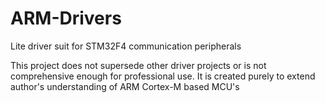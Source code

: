 # ARM-Drivers
Lite driver suit for STM32F4 communication peripherals

This project does not supersede other driver projects or is not comprehensive enough for professional use.
It is created purely to extend author's understanding of ARM Cortex-M based MCU's
